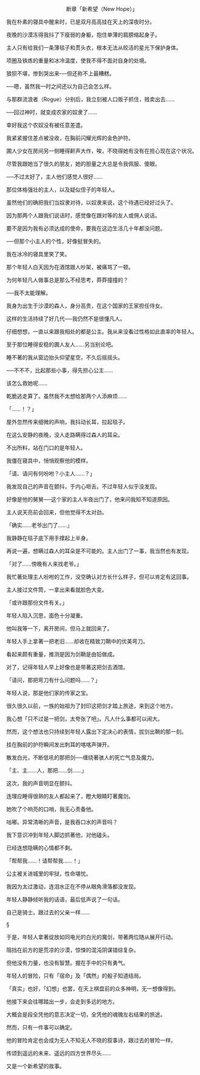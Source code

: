 <p align="center">断章「新希望（New Hope）」</p>

我在朴素的寝具中醒来时，已是双月高高挂在天上的深夜时分。

夜晚的沙漠冻得我抖了下瘦弱的身躯，抱住单薄的肩膀缩起身子。

主人只有给我们一条薄毯子和贯头衣，根本无法从皎洁的星光下保护身体。

项圈及铁炼的重量和冰冷温度，使我不得不面对自身的处境。

狼狈不堪，惨到哭出来──但还称不上最糟糕。

──嗯，虽然我一时之间还以为自己会怎么样。

与那群流浪者（Rogue）分别后，我立刻被人口贩子抓住，贱卖出去……

──回过神时，就变成农家的奴隶了……

幸好我这个农奴没有被任意差遣。

我紧紧握住差点被没收，在胸前闪耀光辉的金色护符。

圃人少女在房间另一侧睡得鼾声大作，唉，不晓得她有没有在担心现在这个状况。

尽管我跟她当了很久的朋友，她的胆量之大总是令我佩服、傻眼。

──不过太好了，主人他们感觉人很好……

那位体格强壮的主人，以及疑似侄子的年轻人。

虽然他们的确把我们当奴隶对待，以奴隶来说，这个待遇已经好过头了。

因为那两个人跟我们说话时，感觉像在跟对等的友人或佣人说话。

要不是因为我有必须达成的使命，要我在这边生活几十年都没问题。

──但那个小主人的个性，好像挺冒失的。

我在冰冷的寝具里笑了笑。

那个年轻人白天因为在酒馆跟人吵架，被痛骂了一顿。

为何年轻凡人做事总是那么不经思考，莽莽撞撞的？

──我不太能理解。

我身为出生于沙漠的森人，身分高贵，在这个国家的王家担任侍女。

这样的生活持续了好几代──我仍然不是很懂凡人。

仔细想想，一直以来跟我相处的都是公主。我从来没看过性格如此直率的年轻人。

至于那位睡得安稳的圃人友人……另当别论吧。

睡不著的我从窗边抬头仰望星空，不久后摇摇头。

──不不不，比起那些小事，得先担心公主……

该怎么救她呢……

乾脆逃走算了。虽然我不太想给那两个人添麻烦……

「……！？」

屋外忽然传来细微的声响，我抖动长耳，拉起毯子。

在这么安静的夜晚，没人走路瞒得过森人的耳朵。

不出所料，站在门口的是年轻人。

我僵在寝具中，悄悄观察他的模样。

「请、请问有何吩咐？小主人……？」

我发现自己的声音在颤抖，于内心咂舌。不过年轻人似乎没发现。

好像是他的舅舅──这个家的主人半夜出门了，他来问我知不知道原因。

主人说天亮前会回来，但他觉得不太对劲。

「确实……老爷出门了……」

我静静在毯子底下用手撑起上半身。

再说一遍，想瞒过森人的耳朵是不可能的。主人出门了一事，我当然也有发现。

「对了……傍晚有人来找老爷。」

我忙著处理主人吩咐的工作，没空确认对方长什么样子，但可以肯定有这回事。

主人接过文件筒，一拿出来看就脸色大变。

「或许跟那份文件有关。」

年轻人陷入沉思，面色十分凝重。

他叫我等一下，离开房间，但马上就回来了。

年轻人手上拿著一把老旧……却收在精致刀鞘中的优美弯刀。

看起来颇有重量，推测是因为剑鞘是由铅做成。

对了，记得年轻人早上好像也是带著这把剑去酒馆。

「请问，那把弯刀有什么问题吗……？」

年轻人说，那是他们家的传家之宝。

很久很久以前，一族的始祖为了封印这把剑才踏上旅途，来到这个地方。

我心想「只不过是一把剑，太夸张了吧」。凡人什么事都可以闹大。

然而，这个想法也只持续到年轻人露出下定决心的表情，拔剑出鞘的那一刻。

挂在胸前的护符瞬间发出刺耳的喀喀声弹开。

散发白光，不断低吼的那把剑──缠绕著骇人的死亡气息及魔力。

「主、主……人，那把……剑……」

这次，我的声音明显在颤抖。

连理应睡得很熟的友人都起来了，瞪大眼睛盯著魔剑。

她吹了个响亮的口哨，我无心责备他。

咕嘟。异常清晰的声音，是我吞口水的声音吗？

我下意识冲到年轻人脚边抓著他，对他磕头。

已经连想隐瞒的心情都不剩。

「帮帮我……！请帮帮我……！」

公主被关进城里的牢狱，性命堪忧。

我因为太过激动，连泪水正在不停从眼角滑落都没发现。

年轻人静静倾听我的话语，最后低声说了一句话。

自己是骑士。跟过去的父亲一样……

§

于是，年轻人拿著绽放如同电光的白光的魔剑，带著两位随从展开行动。

阻挡在前方的是荒凉的沙漠，惊悚的混沌阴谋错综复杂。

但他没有力量，也没有智慧。握在手中的只有勇气。

年轻人的冒险，只有「宿命」及「偶然」的骰子知道结局。

「真实」也好，「幻想」也罢，在天上棋盘前的众多神明，无一想像得到。

他接下来会往哪踏出一步，会走到多远的地方。

大概会是段全凭他的意志决定一切，全凭他的魂魄左右结果的旅途。

然而，只有一件事可以确定。

他的冒险肯定也会成为无人不知无人不晓的叙事诗，跟过去的冒险一样。

传颂到遥远的未来、遥远的四方世界尽头……

又是一个新希望的故事。

